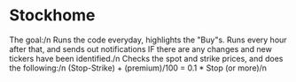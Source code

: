 # Stockhome

The goal:/n
Runs the code everyday, highlights the "Buy"s. Runs every hour after that, and sends out notifications IF there are any changes and new tickers have been identified./n
Checks the spot and strike prices, and does the following:/n
  (Stop-Strike) + (premium)/100 = 0.1 * Stop (or more)/n
  

